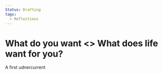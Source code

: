 ```yaml
---
Status: Drafting
tags:
  - Reflections
---
```

# What do you want <> What does life want for you?

A first udnercurrent